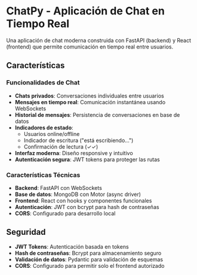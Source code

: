 # ChatPy - Aplicación de Chat en Tiempo Real

Una aplicación de chat moderna construida con FastAPI (backend) y React (frontend) que permite comunicación en tiempo real entre usuarios.

## Características

### Funcionalidades de Chat
- **Chats privados**: Conversaciones individuales entre usuarios
- **Mensajes en tiempo real**: Comunicación instantánea usando WebSockets
- **Historial de mensajes**: Persistencia de conversaciones en base de datos
- **Indicadores de estado**: 
  - Usuarios online/offline
  - Indicador de escritura ("está escribiendo...")
  - Confirmación de lectura (✓✓)
- **Interfaz moderna**: Diseño responsive y intuitivo
- **Autenticación segura**: JWT tokens para proteger las rutas

### Características Técnicas
- **Backend**: FastAPI con WebSockets
- **Base de datos**: MongoDB con Motor (async driver)
- **Frontend**: React con hooks y componentes funcionales
- **Autenticación**: JWT con bcrypt para hash de contraseñas
- **CORS**: Configurado para desarrollo local

## Seguridad

- **JWT Tokens**: Autenticación basada en tokens
- **Hash de contraseñas**: Bcrypt para almacenamiento seguro
- **Validación de datos**: Pydantic para validación de esquemas
- **CORS**: Configurado para permitir solo el frontend autorizado

